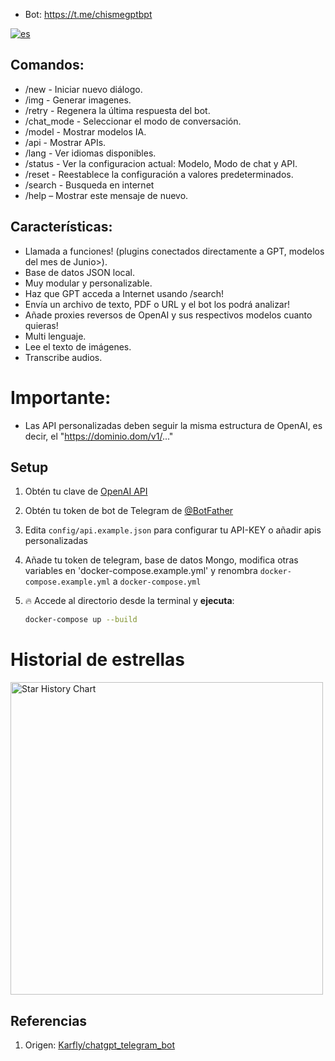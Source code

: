 - Bot: https://t.me/chismegptbpt

[![es](https://img.shields.io/badge/Variables-es-yellow)](https://gg.resisto.rodeo/yo/chatgpTG/src/branch/main/docs/variables/es.md)

## Comandos:
- /new - Iniciar nuevo diálogo.
- /img - Generar imagenes.
- /retry - Regenera la última respuesta del bot.
- /chat_mode - Seleccionar el modo de conversación.
- /model - Mostrar modelos IA.
- /api - Mostrar APIs.
- /lang - Ver idiomas disponibles.
- /status - Ver la configuracion actual: Modelo, Modo de chat y API.
- /reset - Reestablece la configuración a valores predeterminados.
- /search - Busqueda en internet
- /help – Mostrar este mensaje de nuevo.

## Características:
- Llamada a funciones! (plugins conectados directamente a GPT, modelos del mes de Junio>).
- Base de datos JSON local.
- Muy modular y personalizable.
- Haz que GPT acceda a Internet usando /search!
- Envía un archivo de texto, PDF o URL y el bot los podrá analizar!
- Añade proxies reversos de OpenAI y sus respectivos modelos cuanto quieras!
- Multi lenguaje.
- Lee el texto de imágenes.
- Transcribe audios.

# Importante:
- Las API personalizadas deben seguir la misma estructura de OpenAI, es decir, el "https://dominio.dom/v1/..."

## Setup
1. Obtén tu clave de [OpenAI API](https://openai.com/api/)

2. Obtén tu token de bot de Telegram de [@BotFather](https://t.me/BotFather)

3. Edita `config/api.example.json` para configurar tu API-KEY o añadir apis personalizadas

4. Añade tu token de telegram, base de datos Mongo, modifica otras variables en 'docker-compose.example.yml' y renombra `docker-compose.example.yml` a `docker-compose.yml`

5. 🔥 Accede al directorio desde la terminal y **ejecuta**:
    ```bash
    docker-compose up --build
    ```
# Historial de estrellas

<a href="https://gg.resisto.rodeo/yo/chatgpTG"><img width="500" alt="Star History Chart" src="https://api.star-history.com/svg?repos=soyelmismo/chatgpTG&type=Date"></a> 

## Referencias
1. Origen: <a href="https://github.com/karfly/chatgpt_telegram_bot" alt="Karfly">Karfly/chatgpt_telegram_bot</a>
